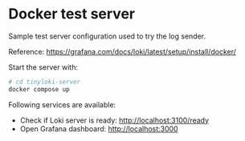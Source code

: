 # Docker test server

Sample test server configuration used to try the log sender.

Reference: <https://grafana.com/docs/loki/latest/setup/install/docker/>

Start the server with:

```bash
# cd tinyloki-server
docker compose up
```
Following services are available:

* Check if Loki server is ready: <http://localhost:3100/ready>
* Open Grafana dashboard: <http://localhost:3000>
